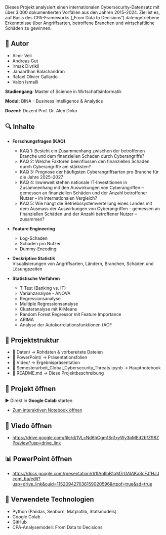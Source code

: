 Dieses Projekt analysiert einen internationalen Cybersecurity-Datensatz mit über 3.000 dokumentierten Vorfällen aus den Jahren 2015–2024. Ziel ist es, auf Basis des CPA-Frameworks („From Data to Decisions“) datengetriebene Erkenntnisse über Angriffsarten, betroffene Branchen und wirtschaftliche Schäden zu gewinnen.


## 👤 Autor
- Almir Veli
- Andreas Gut
- Irmak Divrikli
- Janaarthan Balachandran
- Rafael Olivier Gallardo
- Valon Ismaili

**Studiengang:** Master of Science in Wirtschaftsinformatik

**Modul:** BINA – Business Intelligence & Analytics

**Dozent:** Dozent	Prof. Dr. Alen Doko 




## 🔍 Inhalte


- **Forschungsfragen (KAQ)**  
  - KAQ 1: Besteht ein Zusammenhang zwischen der betroffenen Branche und dem finanziellen Schaden durch Cyberangriffe?
  - KAQ 2: Welche Faktoren beeinflussen den finanziellen Schaden durch Cyberangriffe am stärksten?
  - KAQ 3: Prognose der häufigsten Cyberangriffsarten pro Branche für die Jahre 2025–2027
  - KAQ 4: Inwieweit stehen nationale IT-Investitionen in Zusammenhang mit den Auswirkungen von Cyberangriffen – gemessen an finanziellen Schäden und der Anzahl betroffener Nutzer – im internationalen Vergleich?
  - KAQ 5: Wie hängt die Betriebssystemverteilung eines Landes mit dem Ausmass der Auswirkungen von Cyberangriffen – gemessen an finanziellen Schäden und der Anzahl betroffener Nutzer – zusammen?


- **Feature Engineering**
  - Log-Schaden
  - Schaden pro Nutzer
  - Dummy-Encoding


- **Deskriptive Statistik**  
  Visualisierungen von Angriffsarten, Ländern, Branchen, Schäden und Lösungszeiten


- **Statistische Verfahren**
  - T-Test (Banking vs. IT)
  -  Varianzanalyse - ANOVA
  - Regressionsanalyse
  - Multiple Regressionsanalyse
  - Clusteranalyse mit K-Means
  - Random Forest Regressor mit Feature Importance
  - ARIMA
  - Analyse der Autokorrelationsfunktionen (ACF
 
## 📁 Projektstruktur
- 📂 Daten/ → Rohdaten & vorbereitete Dateien
- 📂 PowerPoint/ → Präsentationsfolien
- 📂 Video/ → Ergebnispräsentation
- 📄 Semesterarbeit_Global_Cybersecurity_Threats.ipynb → Hauptnotebook
- 📄 README.md → Diese Projektbeschreibung

## 🚀 Projekt öffnen

▶️ Direkt in **Google Colab** starten:  
 - [Zum interaktiven Notebook öffnen](https://colab.research.google.com/github/almooveli/Semesterarbeit-BINA-Global-Cybersecurity-Threats/blob/main/Semesterarbeit_Global_Cybersecurity_Threats.ipynb)

## 🎥 Viedo öffnen
 - https://drive.google.com/file/d/1VLcNd6hCgm1Sn1xyWy3pMEd2bfZ98ZPp/view?usp=drive_link

## 📊 PowerPoint öffnen
 - https://docs.google.com/presentation/d/1IAoIIbB1qM7rGAlAKa3cFJfHJJcomLba/edit?usp=drive_link&ouid=115209427036159020596&rtpof=true&sd=true

## 🧠 Verwendete Technologien

- Python (Pandas, Seaborn, Matplotlib, Statsmodels)
- Google Colab
- GitHub
- CPA-Analysemodell: From Data to Decisions


